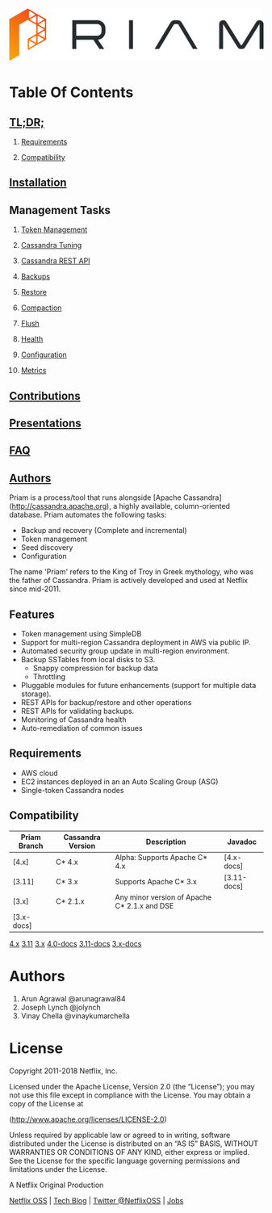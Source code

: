 <h1 align="center">
  <img src="images/priam.png" alt="Priam Logo" />
</h1>

# Table Of Contents

## [TL;DR;](#tldr)

1. [Requirements](#requirements)

1. [Compatibility](#compatibility)

## [Installation](docs/installation.html)

## Management Tasks
1. [Token Management](docs/tokenmanagement.html)

1. [Cassandra Tuning](docs/cassandratuning.html)

1. [Cassandra REST API](docs/cassandrarestapi.html)

1. [Backups](docs/backups.html)

1. [Restore](docs/restore.html)

1. [Compaction](docs/compaction.html)

1. [Flush](docs/flush.html)

1. [Health](docs/health.html)

1. [Configuration](docs/configuration.html)

1. [Metrics](docs/metrics.html)

## [Contributions](docs/contributions.html)

## [Presentations](docs/presentations.html)

## [FAQ](faq/faq.html)

## [Authors](#authors)


Priam is a process/tool that runs alongside [Apache Cassandra]
(http://cassandra.apache.org), a highly available, column-oriented database.
Priam automates the following tasks:

* Backup and recovery (Complete and incremental)
* Token management
* Seed discovery
* Configuration

The name 'Priam' refers to the King of Troy in Greek mythology, who was the
father of Cassandra. Priam is actively developed and used at Netflix since
mid-2011.

## Features

* Token management using SimpleDB
* Support for multi-region Cassandra deployment in AWS via public IP.
* Automated security group update in multi-region environment.
* Backup SSTables from local disks to S3.
  - Snappy compression for backup data
  - Throttling
* Pluggable modules for future enhancements (support for multiple data storage).
* REST APIs for backup/restore and other operations
* REST APIs for validating backups.
* Monitoring of Cassandra health
* Auto-remediation of common issues

## Requirements

* AWS cloud
* EC2 instances deployed in an an Auto Scaling Group (ASG)
* Single-token Cassandra nodes

## Compatibility

|Priam Branch|Cassandra Version |Description                    | Javadoc     |
|------------|------------------|-------------------------------|-------------|
|[4.x]       | C* 4.x           | Alpha: Supports Apache C* 4.x | [4.x-docs]  |
|[3.11]      | C* 3.x           | Supports Apache C* 3.x        | [3.11-docs] |
|[3.x]       | C* 2.1.x         | Any minor version of Apache C* 2.1.x and DSE
| [3.x-docs] |

[4.x](https://github.com/Netflix/Priam/tree/4.x)
[3.11](https://github.com/Netflix/Priam/tree/3.11)
[3.x](https://github.com/Netflix/Priam/tree/3.x)
[4.0-docs](https://www.javadoc.io/doc/com.netflix.priam/priam/4.0.0-alpha7)
[3.11-docs](https://www.javadoc.io/doc/com.netflix.priam/priam/3.11.35)
[3.x-docs](https://www.javadoc.io/doc/com.netflix.priam/priam/3.1.65)

# Authors
1. Arun Agrawal @arunagrawal84
2. Joseph Lynch @jolynch
3. Vinay Chella @vinaykumarchella

# License
Copyright 2011-2018 Netflix, Inc.

Licensed under the Apache License, Version 2.0 (the “License”); you may not use
this file except in compliance with the License. You may obtain a copy of the
License at

(http://www.apache.org/licenses/LICENSE-2.0)

Unless required by applicable law or agreed to in writing, software distributed
under the License is distributed on an “AS IS” BASIS, WITHOUT WARRANTIES OR
CONDITIONS OF ANY KIND, either express or implied. See the License for the
specific language governing permissions and limitations under the License.

A Netflix Original Production

[Netflix OSS](http://netflix.github.io/#repo) | [Tech
Blog](https://medium.com/netflix-techblog) | [Twitter
@NetflixOSS](https://twitter.com/NetflixOSS) |
[Jobs](https://jobs.netflix.com/)
